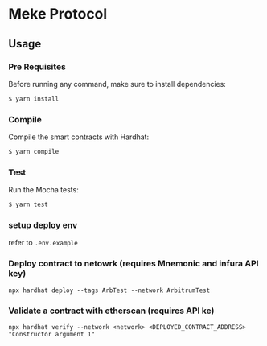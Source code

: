 # Meke Protocol

## Usage

### Pre Requisites

Before running any command, make sure to install dependencies:

```sh
$ yarn install
```

### Compile

Compile the smart contracts with Hardhat:

```sh
$ yarn compile
```

### Test

Run the Mocha tests:

```sh
$ yarn test
```

### setup deploy env

refer to `.env.example`

### Deploy contract to netowrk (requires Mnemonic and infura API key)

```
npx hardhat deploy --tags ArbTest --network ArbitrumTest
```

### Validate a contract with etherscan (requires API ke)

```
npx hardhat verify --network <network> <DEPLOYED_CONTRACT_ADDRESS> "Constructor argument 1"
```